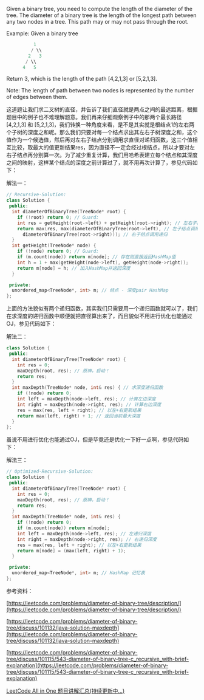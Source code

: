 Given a binary tree, you need to compute the length of the diameter of the tree. The diameter of a binary tree is the length of the longest path between any two nodes in a tree. This path may or may not pass through the root.

Example: Given a binary tree

```cpp
          1
         / \\
        2   3
       / \\     
      4   5
```

Return 3, which is the length of the path \[4,2,1,3\] or \[5,2,1,3\].

Note: The length of path between two nodes is represented by the number of edges between them.

这道题让我们求二叉树的直径，并告诉了我们直径就是两点之间的最远距离，根据题目中的例子也不难理解题意。我们再来仔细观察例子中的那两个最长路径\[4,2,1,3\] 和 \[5,2,1,3\]，我们转换一种角度来看，是不是其实就是根结点1的左右两个子树的深度之和呢。那么我们只要对每一个结点求出其左右子树深度之和，这个值作为一个候选值，然后再对左右子结点分别调用求直径对递归函数，这三个值相互比较，取最大的值更新结果res，因为直径不一定会经过根结点，所以才要对左右子结点再分别算一次。为了减少重复计算，我们用哈希表建立每个结点和其深度之间的映射，这样某个结点的深度之前计算过了，就不用再次计算了，参见代码如下：

解法一：

```cpp
// Recursive-Solution:
class Solution {
 public:
  int diameterOfBinaryTree(TreeNode* root) {
    if (!root) return 0; // Guard:
    int res = getHeight(root->left) + getHeight(root->right); // 左右子树之和
    return max(res, max(diameterOfBinaryTree(root->left), // 左子结点调用递归
      diameterOfBinaryTree(root->right))); // 右子结点调用递归
  }
  int getHeight(TreeNode* node) {
    if (!node) return 0; // Guard:
    if (m.count(node)) return m[node]; // 存在则直接返回HashMap值
    int h = 1 + max(getHeight(node->left), getHeight(node->right));
    return m[node] = h; // 加入HashMap并返回深度
  }

 private:
  unordered_map<TreeNode*, int> m; // 结点 - 深度pair HashMap
};
```

上面的方法貌似有两个递归函数，其实我们只需要用一个递归函数就可以了，我们在求深度的递归函数中顺便就把直径算出来了，而且貌似不用进行优化也能通过OJ，参见代码如下：

解法二：

```cpp
class Solution {
 public:
  int diameterOfBinaryTree(TreeNode* root) {
    int res = 0;
    maxDepth(root, res); // 原神，启动！
    return res;
  }
  int maxDepth(TreeNode* node, int& res) { // 求深度递归函数
    if (!node) return 0;
    int left = maxDepth(node->left, res); // 计算左边深度
    int right = maxDepth(node->right, res); // 计算右边深度
    res = max(res, left + right); // 以左+右更新结果
    return max(left, right) + 1; // 返回当前最大深度
  }
};
```

虽说不用进行优化也能通过OJ，但是毕竟还是优化一下好一点啊，参见代码如下：

解法三：

```cpp
// Optimized-Recursive-Solution:
class Solution {
 public:
  int diameterOfBinaryTree(TreeNode* root) {
    int res = 0;
    maxDepth(root, res); // 原神，启动！
    return res;
  }
  int maxDepth(TreeNode* node, int& res) {
    if (!node) return 0;
    if (m.count(node)) return m[node];
    int left = maxDepth(node->left, res); // 左递归深度
    int right = maxDepth(node->right, res); // 右递归深度
    res = max(res, left + right); // 以左+右更新结果
    return m[node] = (max(left, right) + 1);
  }

 private:
  unordered_map<TreeNode*, int> m; // HashMap 记忆表
};
```

参考资料：

[https://leetcode.com/problems/diameter-of-binary-tree/description/](https://leetcode.com/problems/diameter-of-binary-tree/description/)

[https://leetcode.com/problems/diameter-of-binary-tree/discuss/101132/java-solution-maxdepth](https://leetcode.com/problems/diameter-of-binary-tree/discuss/101132/java-solution-maxdepth)

[https://leetcode.com/problems/diameter-of-binary-tree/discuss/101115/543-diameter-of-binary-tree-c_recursive_with-brief-explanation](https://leetcode.com/problems/diameter-of-binary-tree/discuss/101115/543-diameter-of-binary-tree-c_recursive_with-brief-explanation)

[LeetCode All in One 题目讲解汇总(持续更新中...)](http://www.cnblogs.com/grandyang/p/4606334.html)
